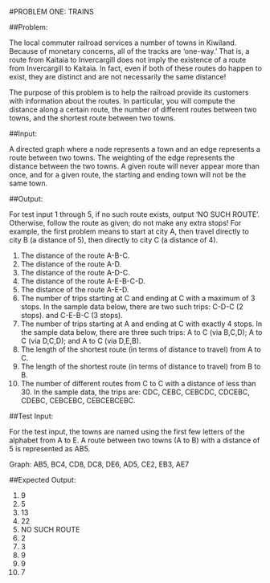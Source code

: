 #PROBLEM ONE: TRAINS

##Problem: 

The local commuter railroad services a number of towns in Kiwiland. Because of monetary concerns, all of the tracks are 
‘one-way.’ That is, a route from Kaitaia to Invercargill does not imply the existence of a route from Invercargill to 
Kaitaia. In fact, even if both of these routes do happen to exist, they are distinct and are not necessarily the same 
distance!

The purpose of this problem is to help the railroad provide its customers with information about the routes. In 
particular, you will compute the distance along a certain route, the number of different routes between two towns, and 
the shortest route between two towns.

##Input: 

A directed graph where a node represents a town and an edge represents a route between two towns. The weighting 
of the edge represents the distance between the two towns. A given route will never appear more than once, and for a 
given route, the starting and ending town will not be the same town.

##Output: 

For test input 1 through 5, if no such route exists, output ‘NO SUCH ROUTE’. Otherwise, follow the route as given; do 
not make any extra stops! For example, the first problem means to start at city A, then travel directly to city B (a 
distance of 5), then directly to city C (a distance of 4).

1. The distance of the route A-B-C. 
2. The distance of the route A-D. 
3. The distance of the route A-D-C. 
4. The distance of the route A-E-B-C-D. 
5. The distance of the route A-E-D. 
6. The number of trips starting at C and ending at C with a maximum of 3 stops. 
   In the sample data below, there are two such trips: C-D-C (2 stops). and C-E-B-C (3 stops). 
7. The number of trips starting at A and ending at C with exactly 4 stops. 
   In the sample data below, there are three such trips: A to C (via B,C,D); A to C (via D,C,D); and A to C (via D,E,B). 
8. The length of the shortest route (in terms of distance to travel) from A to C. 
9. The length of the shortest route (in terms of distance to travel) from B to B. 
10. The number of different routes from C to C with a distance of less than 30. 
   In the sample data, the trips are: CDC, CEBC, CEBCDC, CDCEBC, CDEBC, CEBCEBC, CEBCEBCEBC.

##Test Input:

For the test input, the towns are named using the first few letters of the alphabet from A to E. A route between two towns (A to B) with a distance of 5 is represented as AB5.

Graph: AB5, BC4, CD8, DC8, DE6, AD5, CE2, EB3, AE7

##Expected Output: 

1. 9 
2. 5 
3. 13 
4. 22 
5. NO SUCH ROUTE 
6. 2 
7. 3 
8. 9 
9. 9 
10. 7
